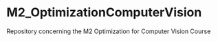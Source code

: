 # M2_OptimizationComputerVision
Repository concerning the M2 Optimization for Computer Vision Course
